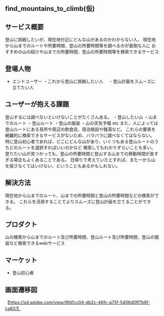 ## find_mountains_to_climb(仮)
## サービス概要
 登山に挑戦したいが、現在地付近にどんな山があるのかわからない人、
 現在地から山までのルートや所要時間、登山の所要時間等を調べるのが面倒な人に
 おすすめの山の紹介や山までの所要時間、登山の所要時間等を検索できるサービス
## 登場人物
- エンドユーザー
  ・これから登山に挑戦したい人
　・登山計画をスムーズに立てたい人 
## ユーザーが抱える課題
登山するには調べないといけないことがたくさんある。
・登山したい山
・山までのルート
・登山ルート
・登山の服装
・山の天気予報
etc
また、人によっては登山ルートにある見所や周辺の飲食店、宿泊施設や銭湯など。
これらの要素を網羅的に検索できるサービスがないため、バラバラに調べなくてはならない。
特に登山初心者であれば、どこにどんな山があり、いくつもある登山ルートのうちどのルートを選択すればいいのかなど
検索してもわかりずらいことも多い。
登りたい山が見つかっても、登山の所要時間と登山する山までの移動時間が長すぎる場合もよくあることである。
日帰りで考えていたとすれば、また一から山を探さなくてはいけない、ということもあるかもしれない。
## 解決方法
現在地から山までのルート、山までの所要時間と登山の所要時間などの検索ができる。
これらを活用することでよりスムーズに登山計画を立てることができる。
## プロダクト
山の検索から山までのルート及び所要時間、登山ルート及び所要時間、登山の服装など検索できるwebサービス
## マーケット
- 登山初心者
## 画面遷移図
【https://xd.adobe.com/view/9fd1cc04-db2c-46fc-a75f-5406d0ff7b6f-ca82/】
